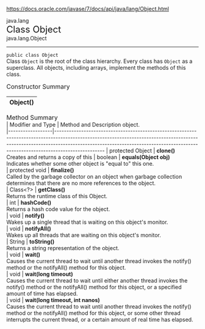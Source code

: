 https://docs.oracle.com/javase/7/docs/api/java/lang/Object.html

java.lang</br>
<font size =5> Class Object</font></br>
java.lang.Object
___

`public class Object`</br>
Class `Object` is the root of the class hierarchy. Every class has `Object` as a superclass. All objects, including arrays, implement the methods of this class.

<font size = 3> Constructor Summary</font></br>

| Object()          |
|-------------------|

<font size = 3>Method Summary</font></br>
| Modifier and Type | Method and Description object.                                                                                                                                                                                                              
|------------------|--------------------------------------------------------------------------------------------------------------------------------------------------------------------------------------------------------------------------------------------------------------
| protected Object | <b>clone()</b></br>Creates and returns a copy of this
| boolean          | <b>equals(Object obj)</b></br>Indicates whether some other object is "equal to" this one.                                                                                                                                                                               
| protected void   | <b>finalize()</b></br>Called by the garbage collector on an object when garbage collection determines that there are no more references to the object.                                                                                                                  
| Class<?>         | <b>getClass()</b></br>Returns the runtime class of this Object.                                                                                                                                                                                                         
| int              | <b>hashCode()</b></br>Returns a hash code value for the object.                                                                                                                                                                                                         
| void             | <b>notify()</b></br>Wakes up a single thread that is waiting on this object's monitor.                                                                                                                                                                                  
| void             | <b>notifyAll()</b></br>Wakes up all threads that are waiting on this object's monitor.                                                                                                                                                                                  
| String           | <b>toString()</b></br>Returns a string representation of the object.                                                                                                                                                                                                    
| void             | <b>wait()</b></br>Causes the current thread to wait until another thread invokes the notify() method or the notifyAll() method for this object.                                                                                                                         
| void             | <b>wait(long timeout)</b></br>Causes the current thread to wait until either another thread invokes the notify() method or the notifyAll() method for this object, or a specified amount of time has elapsed.                                                           
| void             | <b>wait(long timeout, int nanos)</b></br>Causes the current thread to wait until another thread invokes the notify() method or the notifyAll() method for this object, or some other thread interrupts the current thread, or a certain amount of real time has elapsed.